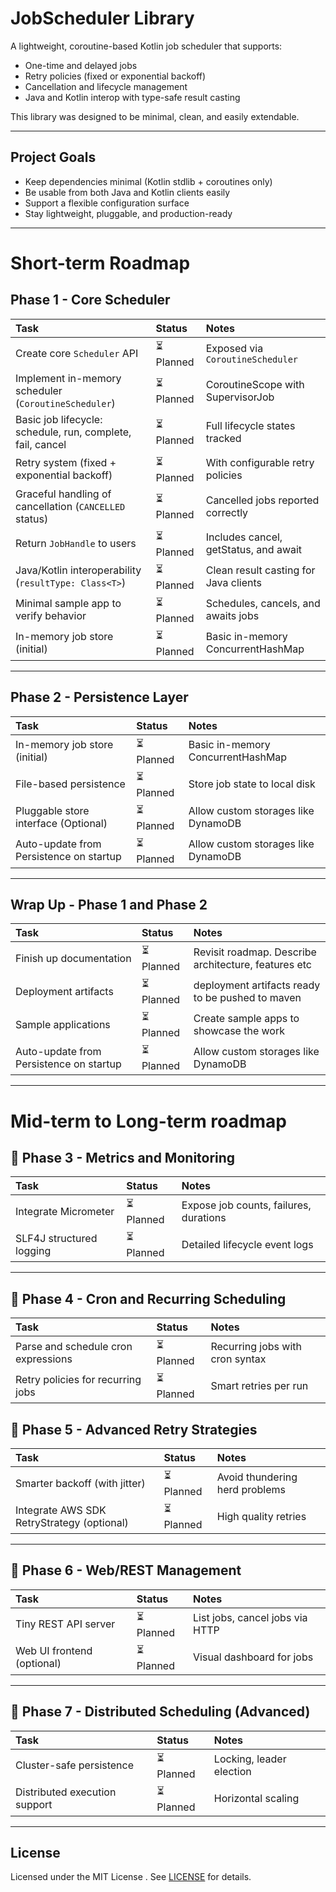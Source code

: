 # JobScheduler Library

A lightweight, coroutine-based Kotlin job scheduler that supports:

- One-time and delayed jobs
- Retry policies (fixed or exponential backoff)
- Cancellation and lifecycle management
- Java and Kotlin interop with type-safe result casting

This library was designed to be minimal, clean, and easily extendable.

---

## Project Goals

- Keep dependencies minimal (Kotlin stdlib + coroutines only)
- Be usable from both Java and Kotlin clients easily
- Support a flexible configuration surface
- Stay lightweight, pluggable, and production-ready

---

# Short-term Roadmap

## Phase 1 - Core Scheduler

| Task                                                       | Status    | Notes                                 |
|:-----------------------------------------------------------|:----------|:--------------------------------------|
| Create core `Scheduler` API                                | ⏳ Planned | Exposed via `CoroutineScheduler`      |
| Implement in-memory scheduler (`CoroutineScheduler`)       | ⏳ Planned | CoroutineScope with SupervisorJob     |
| Basic job lifecycle: schedule, run, complete, fail, cancel | ⏳ Planned | Full lifecycle states tracked         |
| Retry system (fixed + exponential backoff)                 | ⏳ Planned | With configurable retry policies      |
| Graceful handling of cancellation (`CANCELLED` status)     | ⏳ Planned | Cancelled jobs reported correctly     |
| Return `JobHandle` to users                                | ⏳ Planned | Includes cancel, getStatus, and await |
| Java/Kotlin interoperability (`resultType: Class<T>`)      | ⏳ Planned | Clean result casting for Java clients |
| Minimal sample app to verify behavior                      | ⏳ Planned | Schedules, cancels, and awaits jobs   |
| In-memory job store (initial)                              | ⏳ Planned | Basic in-memory ConcurrentHashMap     |

---

## Phase 2 - Persistence Layer

| Task                                    | Status    | Notes                               |
|:----------------------------------------|:----------|:------------------------------------|
| In-memory job store (initial)           | ⏳ Planned | Basic in-memory ConcurrentHashMap   |
| File-based persistence                  | ⏳ Planned | Store job state to local disk       |
| Pluggable store interface (Optional)    | ⏳ Planned | Allow custom storages like DynamoDB |
| Auto-update from Persistence on startup | ⏳ Planned | Allow custom storages like DynamoDB |

---

## Wrap Up - Phase 1 and Phase 2

| Task                                    | Status    | Notes                                                |
|:----------------------------------------|:----------|:-----------------------------------------------------|
| Finish up documentation                 | ⏳ Planned | Revisit roadmap. Describe architecture, features etc |
| Deployment artifacts                    | ⏳ Planned | deployment artifacts ready to be pushed to maven     |
| Sample applications                     | ⏳ Planned | Create sample apps to showcase the work              |
| Auto-update from Persistence on startup | ⏳ Planned | Allow custom storages like DynamoDB                  |

---

# Mid-term to Long-term roadmap

## 🛅 Phase 3 - Metrics and Monitoring

| Task                     | Status    | Notes                                  |
|:-------------------------|:----------|:---------------------------------------|
| Integrate Micrometer     | ⏳ Planned | Expose job counts, failures, durations |
| SLF4J structured logging | ⏳ Planned | Detailed lifecycle event logs          |

---

## 🛅 Phase 4 - Cron and Recurring Scheduling

| Task                                | Status    | Notes                           |
|:------------------------------------|:----------|:--------------------------------|
| Parse and schedule cron expressions | ⏳ Planned | Recurring jobs with cron syntax |
| Retry policies for recurring jobs   | ⏳ Planned | Smart retries per run           |

## 🛅 Phase 5 - Advanced Retry Strategies

| Task                                       | Status    | Notes                          |
|:-------------------------------------------|:----------|:-------------------------------|
| Smarter backoff (with jitter)              | ⏳ Planned | Avoid thundering herd problems |
| Integrate AWS SDK RetryStrategy (optional) | ⏳ Planned | High quality retries           |

---

## 🛅 Phase 6 - Web/REST Management

| Task                       | Status    | Notes                           |
|:---------------------------|:----------|:--------------------------------|
| Tiny REST API server       | ⏳ Planned | List jobs, cancel jobs via HTTP |
| Web UI frontend (optional) | ⏳ Planned | Visual dashboard for jobs       |

---

## 🛅 Phase 7 - Distributed Scheduling (Advanced)

| Task                          | Status    | Notes                    |
|:------------------------------|:----------|:-------------------------|
| Cluster-safe persistence      | ⏳ Planned | Locking, leader election |
| Distributed execution support | ⏳ Planned | Horizontal scaling       |

---

## License

Licensed under the MIT License . See [LICENSE](LICENSE) for details.

